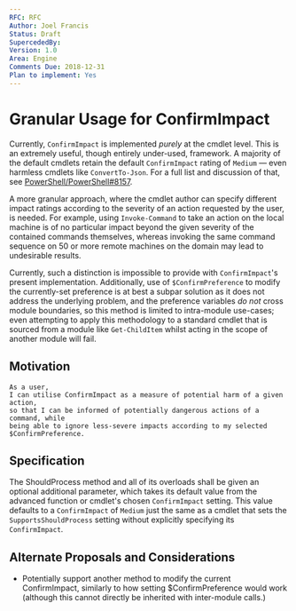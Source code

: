 ```yaml
---
RFC: RFC
Author: Joel Francis
Status: Draft
SupercededBy:
Version: 1.0
Area: Engine
Comments Due: 2018-12-31
Plan to implement: Yes
---
```


# Granular Usage for ConfirmImpact

Currently, `ConfirmImpact` is implemented _purely_ at the cmdlet level. This is an extremely useful,
though entirely under-used, framework. A majority of the default cmdlets retain the default
`ConfirmImpact` rating of `Medium` &mdash; even harmless cmdlets like `ConvertTo-Json`. For a full
list and discussion of that, see
[PowerShell/PowerShell#8157](https://github.com/PowerShell/PowerShell/issues/8157).

A more granular approach, where the cmdlet author can specify different impact ratings according to
the severity of an action requested by the user, is needed. For example, using `Invoke-Command`
to take an action on the local machine is of no particular impact beyond the given severity of the
contained commands themselves, whereas invoking the same command sequence on 50 or more remote
machines on the domain may lead to undesirable results.

Currently, such a distinction is impossible to provide with `ConfirmImpact`'s present
implementation. Additionally, use of `$ConfirmPreference` to modify the currently-set preference is
at best a subpar solution as it does not address the underlying problem, and the preference
variables _do not_ cross module boundaries, so this method is limited to intra-module use-cases;
even attempting to apply this methodology to a standard cmdlet that is sourced from a module like
`Get-ChildItem` whilst acting in the scope of another module will fail.

## Motivation

    As a user,
    I can utilise ConfirmImpact as a measure of potential harm of a given action,
    so that I can be informed of potentially dangerous actions of a command, while
    being able to ignore less-severe impacts according to my selected
    $ConfirmPreference.

## Specification

The ShouldProcess method and all of its overloads shall be given an optional additional parameter,
which takes its default value from the advanced function or cmdlet's chosen `ConfirmImpact` setting.
This value defaults to a `ConfirmImpact` of `Medium` just the same as a cmdlet that sets the
`SupportsShouldProcess` setting without explicitly specifying its `ConfirmImpact`.

## Alternate Proposals and Considerations

* Potentially support another method to modify the current ConfirmImpact, similarly to how setting $ConfirmPreference would work (although this cannot directly be inherited with inter-module calls.)